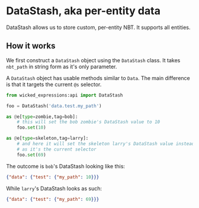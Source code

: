 # DataStash, aka per-entity data

DataStash allows us to store custom, per-entity NBT. It supports all entities.

## How it works

We first construct a `DataStash` object using the `DataStash` class. It takes `nbt_path` in string form as it's only parameter.

A `DataStash` object has usable methods similar to `Data`. The main difference is that it targets the current `@s` selector.

```py
from wicked_expressions:api import DataStash

foo = DataStash('data.test.my_path')

as @e[type=zombie,tag=bob]:
    # this will set the bob zombie's DataStash value to 10 
    foo.set(10)

as @e[type=skeleton,tag=larry]:
    # and here it will set the skeleton larry's DataStash value instead
    # as it's the current selector
    foo.set(69)
```

The outcome is `bob`'s DataStash looking like this:
```json
{"data": {"test": {"my_path": 10}}}
```
While `larry`'s DataStash looks as such:
```json
{"data": {"test": {"my_path": 69}}}
```